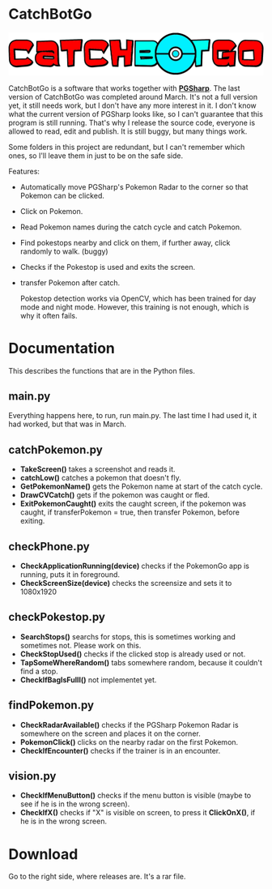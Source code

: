 # CatchBotGo


![Logo](https://github.com/Leaderide/CatchBotGo/blob/main/templates/picture.ico)

CatchBotGo is a software that works together with [**PGSharp**](https://www.pgsharp.com/). 
The last version of CatchBotGo was completed around March. 
It's not a full version yet, it still needs work, but I don't have any more interest in it.
I don't know what the current version of PGSharp looks like, 
so I can't guarantee that this program is still running.
That's why I release the source code, everyone is allowed to read, edit and publish.
It is still buggy, but many things work.

Some folders in this project are redundant, but I can't remember which ones, 
so I'll leave them in just to be on the safe side.

Features:
* Automatically move PGSharp's Pokemon Radar to the corner so that Pokemon can be clicked.
* Click on Pokemon.
* Read Pokemon names during the catch cycle and catch Pokemon.
* Find pokestops nearby and click on them, if further away, click randomly to walk. (buggy)
* Checks if the Pokestop is used and exits the screen.
* transfer Pokemon after catch.

  
  
  Pokestop detection works via OpenCV, which has been trained for day mode and night mode. 
  However, this training is not enough, which is why it often fails.
 
 # Documentation
 This describes the functions that are in the Python files.
  ## main.py
  Everything happens here, to run, run main.py. The last time I had used it, it had worked, but that was in March.
  ## catchPokemon.py
  * **TakeScreen()** takes a screenshot and reads it.
  * **catchLow()** catches a pokemon that doesn't fly.
  * **GetPokemonName()** gets the Pokemon name at start of the catch cycle.
  * **DrawCVCatch()** gets if the pokemon was caught or fled.
  * **ExitPokemonCaught()** exits the caught screen, if the pokemon was caught, if transferPokemon = true, then transfer Pokemon, before exiting.
  ## checkPhone.py
  * **CheckApplicationRunning(device)** checks if the PokemonGo app is running, puts it in foreground.
  * **CheckScreenSize(device)** checks the screensize and sets it to 1080x1920
  ## checkPokestop.py
  * **SearchStops()** searchs for stops, this is sometimes working and sometimes not. Please work on this.
  * **CheckStopUsed()** checks if the clicked stop is already used or not.
  * **TapSomeWhereRandom()** tabs somewhere random, because it couldn't find a stop.
  * **CheckIfBagIsFulll()** not implementet yet.
  ## findPokemon.py
  * **CheckRadarAvailable()** checks if the PGSharp Pokemon Radar is somewhere on the screen and places it on the corner.
  * **PokemonClick()** clicks on the nearby radar on the first Pokemon.
  * **CheckIfEncounter()** checks if the trainer is in an encounter.
  ## vision.py
  * **CheckIfMenuButton()** checks if the menu button is visible (maybe to see if he is in the wrong screen).
  * **CheckIfX()** checks if "X" is visible on screen, to press it **ClickOnX()**, if he is in the wrong screen.

# Download
Go to the right side, where releases are. It's a rar file.
